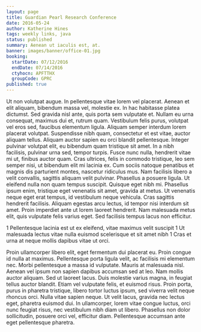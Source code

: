 ```yaml
---
layout: page
title: Guardian Pearl Research Conference
date: 2016-05-24
author: Katherine Hines
tags: weekly links, java
status: published
summary: Aenean ut iaculis est, at.
banner: images/banner/office-01.jpg
booking:
  startDate: 07/12/2016
  endDate: 07/14/2016
  ctyhocn: APFTTHX
  groupCode: GPRC
published: true
---
```

Ut non volutpat augue. In pellentesque vitae lorem vel placerat. Aenean et elit aliquam, bibendum massa vel, molestie ex. In hac habitasse platea dictumst. Sed gravida nisl ante, quis porta sem vulputate et. Nullam eu urna consequat, maximus dui et, rutrum quam. Vestibulum felis purus, volutpat vel eros sed, faucibus elementum ligula. Aliquam semper interdum lorem placerat volutpat. Suspendisse nibh quam, consectetur et est vitae, auctor aliquam tellus. Aliquam auctor sapien eu orci blandit pellentesque. Integer pulvinar volutpat elit, eu bibendum quam tristique sit amet. In a nibh facilisis, pulvinar urna sed, tempor turpis.
Fusce nunc nulla, hendrerit vitae mi ut, finibus auctor quam. Cras ultrices, felis in commodo tristique, leo sem semper nisi, ut bibendum elit mi lacinia ex. Cum sociis natoque penatibus et magnis dis parturient montes, nascetur ridiculus mus. Nam facilisis libero a velit convallis, sagittis aliquam velit pulvinar. Phasellus a posuere ligula. Ut eleifend nulla non quam tempus suscipit. Quisque eget nibh mi. Phasellus ipsum enim, tristique eget venenatis sit amet, gravida at metus. Ut venenatis neque eget erat tempus, id vestibulum neque vehicula. Cras sagittis hendrerit facilisis. Aliquam egestas arcu lectus, id tempor nisi interdum sit amet. Proin imperdiet ante ut lorem laoreet hendrerit. Nam malesuada metus elit, quis vulputate felis varius eget. Sed facilisis tempus lacus non efficitur.

1 Pellentesque lacinia est ut ex eleifend, vitae maximus velit suscipit
1 Ut malesuada lectus vitae nulla euismod scelerisque et sit amet nibh
1 Cras et urna at neque mollis dapibus vitae ut orci.

Proin ullamcorper libero elit, eget fermentum dui placerat eu. Proin congue id nulla at maximus. Pellentesque porta ligula velit, ac facilisis mi elementum nec. Morbi pellentesque a massa id vulputate. Mauris at malesuada nisl. Aenean vel ipsum non sapien dapibus accumsan sed at leo. Nam mollis auctor aliquam.
Sed ut laoreet lacus. Duis molestie varius magna, in feugiat tellus auctor blandit. Etiam vel vulputate felis, et euismod risus. Proin porta, purus in pharetra tristique, libero tortor luctus ipsum, sed viverra velit neque rhoncus orci. Nulla vitae sapien neque. Ut velit lacus, gravida nec lectus eget, pharetra euismod dui. In ullamcorper, lorem vitae congue luctus, orci nunc feugiat risus, nec vestibulum nibh diam ut libero. Phasellus non dolor sollicitudin, posuere orci vel, efficitur diam. Pellentesque accumsan ante eget pellentesque pharetra.
